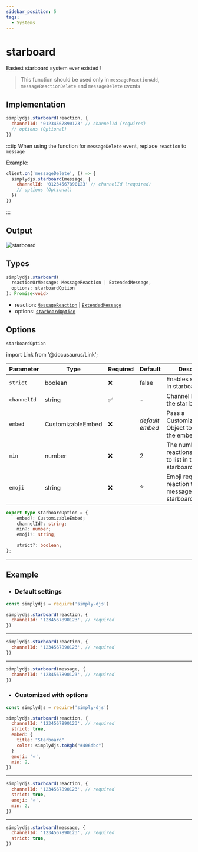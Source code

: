 ```yaml
---
sidebar_position: 5
tags:
  - Systems
---
```


# starboard

Easiest starboard system ever existed !

> This function should be used only in `messageReactionAdd`, `messageReactionDelete` and `messageDelete` events

## Implementation

```js
simplydjs.starboard(reaction, {
  channelId: '01234567890123' // channelId (required)
  // options (Optional)
})
```


:::tip
  When using the function for `messageDelete` event, replace `reaction` to `message`

  Example:

  ```js
  client.on('messageDelete', () => {
    simplydjs.starboard(message, {
      channelId: '01234567890123' // channelId (required)
      // options (Optional)
    })
  })
  ```
:::

## Output

![starboard](https://i.postimg.cc/mrGmsb6L/image.png)


## Types
```ts
simplydjs.starboard(
  reactionOrMessage: MessageReaction | ExtendedMessage,
  options: starboardOption
): Promise<void>
```

- reaction: [`MessageReaction`](https://old.discordjs.dev/#/docs/discord.js/main/class/MessageReaction) | [`ExtendedMessage`](/docs/typedef/ExtendedMessage/)
- options: [`starboardOption`](#starboardoption)

## Options

`starboardOption`

import Link from '@docusaurus/Link';

| Parameter | Type | Required | Default    | Description |
| --------- | ----- | -------- | -------- | ---------- |
| `strict` | <Link to="https://developer.mozilla.org/en-US/docs/Web/JavaScript/Reference/Global_Objects/Boolean">boolean</Link>       | ❌ | false | Enables strict mode in starboard |
| `channelId`       | <Link to="https://old.discordjs.dev/#/docs/discord.js/main/class/TextChannel?scrollTo=id">string</Link>  | ✅  | - | Channel Id to send the star board    |
| `embed` | <Link to="/docs/typedef/CustomizableEmbed/">CustomizableEmbed</Link>         | ❌  | _default embed_  | Pass a CustomizableEmbed Object to customize the embed  |
| `min`   | <Link to="https://developer.mozilla.org/en-US/docs/Web/JavaScript/Reference/Global_Objects/Number">number</Link>     | ❌  | 2 | The number of reactions required to list in the starboard |
| `emoji`   | <Link to="https://developer.mozilla.org/en-US/docs/Web/JavaScript/Reference/Global_Objects/String">string</Link>     | ❌        | ⭐ | Emoji required as reaction to list the message on the starboard |

```ts
export type starboardOption = {
	embed?: CustomizableEmbed;
	channelId?: string;
	min?: number;
	emoji?: string;

	strict?: boolean;
};
```

--------------------

## Example



- ### Default settings

```js title="messageReactionAdd.js"
const simplydjs = require('simply-djs')

simplydjs.starboard(reaction, {
  channelId: '1234567890123', // required
})
```

--------------------

```js title="messageReactionRemove.js"
simplydjs.starboard(reaction, {
  channelId: '1234567890123', // required
})
```

--------------------

```js title="messageDelete.js"
simplydjs.starboard(message, {
  channelId: '1234567890123', // required
})
```

- ### Customized with options


```js title="messageReactionAdd.js"
const simplydjs = require('simply-djs')

simplydjs.starboard(reaction, {
  channelId: '1234567890123', // required
  strict: true,
  embed: {
    title: "Starboard"
    color: simplydjs.toRgb("#406dbc")
  }
  emoji: '⭐',
  min: 2,
})
```

--------------------

```js title="messageReactionRemove.js"
simplydjs.starboard(reaction, {
  channelId: '1234567890123', // required
  strict: true,
  emoji: '⭐',
  min: 2,
})
```

--------------------

```js title="messageDelete.js"
simplydjs.starboard(message, {
  channelId: '1234567890123', // required
  strict: true,
})
```